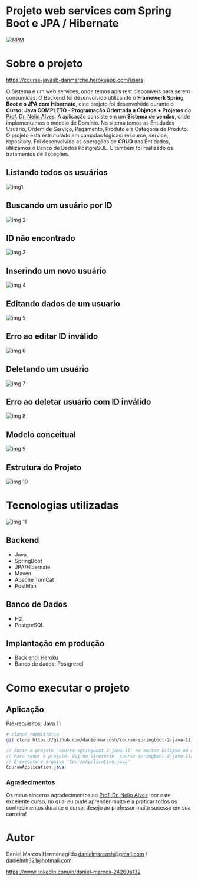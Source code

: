 # Projeto web services com Spring Boot e JPA / Hibernate
[![NPM](https://img.shields.io/npm/l/react)](https://github.com/danielmarcosh/course-springboot-2-java-11/blob/master/LICENSE) 

# Sobre o projeto

https://course-javasb-danmarche.herokuapp.com/users

O Sistema é um web services, onde temos apis rest disponíveis para serem consumidas. O Backend foi desenvolvido utilizando o **Framework Spring  Boot e o JPA com Hibernate**, este projeto foi desenvolvido durante o **Curso: Java COMPLETO - Programação Orientada a Objetos + Projetos** do [Prof. Dr. Nelio Alves](http://educandoweb.com.br "Site do Prof. Dr. Nelio Alves").
A aplicação consiste em um **Sistema  de vendas**, onde implementamos o modelo de Domínio. No sitema temos as Entidades Usuário, Ordem de Serviço, Pagamento, Produto e a Categoria de Produto.
O projeto está estruturado em camadas lógicas: resource, service, repository. Foi desenvolvido as operações de **CRUD** das Entidades, utilizamos o Banco de Dados PostgreSQL. E também foi realizado os tratamentos de Exceções.

## Listando todos os usuários
![img1](https://github.com/danielmarcosh/course-springboot-2-java-11/blob/master/assets/listAll.jpg)

## Buscando um usuário por ID
![img 2](https://github.com/danielmarcosh/course-springboot-2-java-11/blob/master/assets/search.jpg)

## ID não encontrado
![img 3](https://github.com/danielmarcosh/course-springboot-2-java-11/blob/master/assets/error_search.jpg)

## Inserindo um novo usuário
![img 4](https://github.com/danielmarcosh/course-springboot-2-java-11/blob/master/assets/insert.jpg)

## Editando dados de um usuario
![img 5](https://github.com/danielmarcosh/course-springboot-2-java-11/blob/master/assets/edit.jpg)

## Erro ao editar ID inválido
![img 6](https://github.com/danielmarcosh/course-springboot-2-java-11/blob/master/assets/edit.jpg)

## Deletando um usuário
![img 7](https://github.com/danielmarcosh/course-springboot-2-java-11/blob/master/assets/delete.jpg)

## Erro ao deletar usuário com ID inválido
![img 8](https://github.com/danielmarcosh/course-springboot-2-java-11/blob/master/assets/error_delete.jpg)

## Modelo conceitual
![img 9](https://github.com/danielmarcosh/course-springboot-2-java-11/blob/master/assets/DomainModel.jpg)

## Estrutura do Projeto
![img 10](https://github.com/danielmarcosh/course-springboot-2-java-11/blob/master/assets/LogicalLayers.jpg)

# Tecnologias utilizadas
![img 11](https://github.com/danielmarcosh/course-springboot-2-java-11/blob/master/assets/tech.jpg)
## Backend
- Java
- SpringBoot
- JPA/Hibernate
- Maven
- Apache TomCat
- PostMan
## Banco de Dados
- H2
- PostgreSQL

## Implantação em produção
- Back end: Heroku
- Banco de dados: Postgresql

# Como executar o projeto

## Aplicação
Pré-requisitos: Java 11

```bash
# clonar repositório
git clone https://github.com/danielmarcosh/course-springboot-2-java-11.git
```
```java
// Abrir o projeto 'course-springboot-2-java-11' no editor Eclipse ou em um de editor de sua preferencia
// Para rodar o projeto. Vai no diretório 'course-springboot-2-java-11/src/main/java/com/danmarche/course/'
// E execute o arquivo 'CourseApplication.java'
CourseApplication.java
```

### Agradecimentos
Os meus sinceros agradecimentos ao [Prof. Dr. Nelio Alves](http://educandoweb.com.br "Site do Prof. Dr. Nelio Alves"), por este excelente curso, no qual eu pude aprender muito e a praticar todos os conhecimentos durante o curso, desejo ao professor muito sucesso em sua carreira!

# Autor

Daniel Marcos Hermenegildo
danielmarcosh@gmail.com / danielmh321@hotmail.com

https://www.linkedin.com/in/daniel-marcos-24260a132
